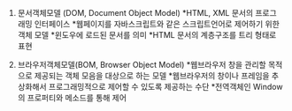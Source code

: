 
1. 문서객체모델 (DOM, Document Object Model)
*HTML, XML 문서의 프로그래밍 인터페이스
*웹페이지를 자바스크립트와 같은 스크립트언어로 제어하기 위한 객체 모델
*윈도우에 로드된 문서를 의미
*HTML 문서의 계층구조를 트리 형태로 표현

2. 브라우저객체모델(BOM, Browser Object Model)
*웹브라우저 창을 관리할 목적으로 제공되는 객체 모음을 대상으로 하는 모델
*웹브라우저의 창이나 프레임을 추상화해서 프로그래밍적으로 제어할 수 있도록 제공하는 수단
*전역객체인 Window의 프로퍼티와 메소드를 통해 제어
